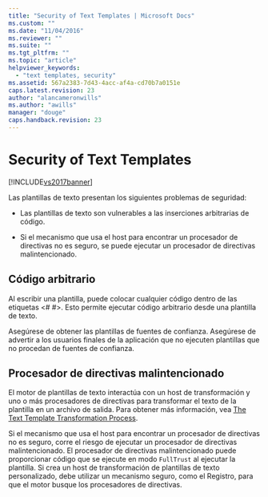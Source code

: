 ```yaml
---
title: "Security of Text Templates | Microsoft Docs"
ms.custom: ""
ms.date: "11/04/2016"
ms.reviewer: ""
ms.suite: ""
ms.tgt_pltfrm: ""
ms.topic: "article"
helpviewer_keywords: 
  - "text templates, security"
ms.assetid: 567a2383-7d43-4acc-af4a-cd70b7a0151e
caps.latest.revision: 23
author: "alancameronwills"
ms.author: "awills"
manager: "douge"
caps.handback.revision: 23
---
```

# Security of Text Templates
[!INCLUDE[vs2017banner](../code-quality/includes/vs2017banner.md)]

Las plantillas de texto presentan los siguientes problemas de seguridad:  
  
-   Las plantillas de texto son vulnerables a las inserciones arbitrarias de código.  
  
-   Si el mecanismo que usa el host para encontrar un procesador de directivas no es seguro, se puede ejecutar un procesador de directivas malintencionado.  
  
## Código arbitrario  
 Al escribir una plantilla, puede colocar cualquier código dentro de las etiquetas \<\# \#\>.  Esto permite ejecutar código arbitrario desde una plantilla de texto.  
  
 Asegúrese de obtener las plantillas de fuentes de confianza.  Asegúrese de advertir a los usuarios finales de la aplicación que no ejecuten plantillas que no procedan de fuentes de confianza.  
  
## Procesador de directivas malintencionado  
 El motor de plantillas de texto interactúa con un host de transformación y uno o más procesadores de directivas para transformar el texto de la plantilla en un archivo de salida.  Para obtener más información, vea [The Text Template Transformation Process](../modeling/the-text-template-transformation-process.md).  
  
 Si el mecanismo que usa el host para encontrar un procesador de directivas no es seguro, corre el riesgo de ejecutar un procesador de directivas malintencionado.  El procesador de directivas malintencionado puede proporcionar código que se ejecute en modo `FullTrust` al ejecutar la plantilla.  Si crea un host de transformación de plantillas de texto personalizado, debe utilizar un mecanismo seguro, como el Registro, para que el motor busque los procesadores de directivas.